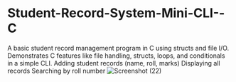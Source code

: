 # Student-Record-System-Mini-CLI--C
A basic student record management program in C using structs and file I/O. Demonstrates C features like file handling, structs, loops, and conditionals in a simple CLI.
Adding student records (name, roll, marks)
Displaying all records
Searching by roll number
![Screenshot (22)](https://github.com/user-attachments/assets/08f9ac7b-7913-4df0-a454-fc9cc8e70f7a)


